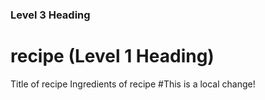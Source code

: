 ### Level 3 Heading
# recipe (Level 1 Heading)
Title of recipe
Ingredients of recipe
#This is a local change!